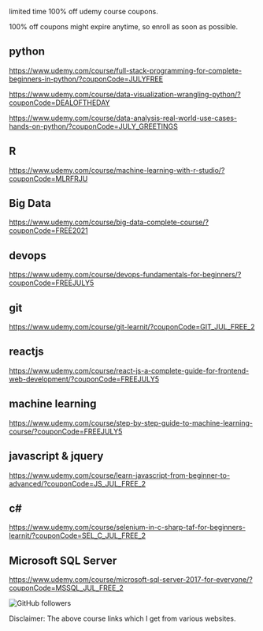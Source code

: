 

limited time 100% off udemy course coupons.

100% off coupons might expire anytime, so enroll as soon as possible.

python
----------------------
https://www.udemy.com/course/full-stack-programming-for-complete-beginners-in-python/?couponCode=JULYFREE

https://www.udemy.com/course/data-visualization-wrangling-python/?couponCode=DEALOFTHEDAY

https://www.udemy.com/course/data-analysis-real-world-use-cases-hands-on-python/?couponCode=JULY_GREETINGS

R
-------------------------
https://www.udemy.com/course/machine-learning-with-r-studio/?couponCode=MLRFRJU


Big Data
-----------------------
https://www.udemy.com/course/big-data-complete-course/?couponCode=FREE2021


devops
------------------
https://www.udemy.com/course/devops-fundamentals-for-beginners/?couponCode=FREEJULY5

git
---------------------------
https://www.udemy.com/course/git-learnit/?couponCode=GIT_JUL_FREE_2

reactjs
------------------------------
https://www.udemy.com/course/react-js-a-complete-guide-for-frontend-web-development/?couponCode=FREEJULY5

machine learning
---------------------------
https://www.udemy.com/course/step-by-step-guide-to-machine-learning-course/?couponCode=FREEJULY5

javascript & jquery
------------------------------
https://www.udemy.com/course/learn-javascript-from-beginner-to-advanced/?couponCode=JS_JUL_FREE_2

c#
----------------------------
https://www.udemy.com/course/selenium-in-c-sharp-taf-for-beginners-learnit/?couponCode=SEL_C_JUL_FREE_2

Microsoft SQL Server
------------------------------
https://www.udemy.com/course/microsoft-sql-server-2017-for-everyone/?couponCode=MSSQL_JUL_FREE_2

<img alt="GitHub followers" src="https://img.shields.io/github/followers/josepraveen?style=social">


Disclaimer: The above course links which I get from various websites. 






